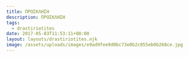 ```yaml
---
title: ΠΡΟΣΚΛΗΣΗ
description: ΠΡΟΣΚΛΗΣΗ
tags:
  - drastiriotites
date: 2017-05-03T11:53:11+00:00
layout: layouts/drastiriotites.njk
image: /assets/uploads/images/e9ad9fee9d0bc73e0b2c055eb0b268ce.jpg
---
```


<!-- excerpt -->

